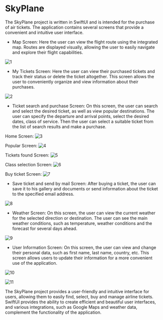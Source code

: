 # SkyPlane

The SkyPlane project is written in SwiftUI and is intended for the purchase of air tickets. The application contains several screens that provide a convenient and intuitive user interface.

- Map Screen: Here the user can view the flight route using the integrated map. Routes are displayed visually, allowing the user to easily navigate and explore their flight capabilities.
  
![1](https://github.com/iOSKirill/SkyPlane/assets/108831301/fd92fa38-f873-4fb8-97d7-f7dd95c0081a)

- My Tickets Screen: Here the user can view their purchased tickets and track their status or delete the ticket altogether. This screen allows the user to conveniently organize and view information about their purchases.

![2](https://github.com/iOSKirill/SkyPlane/assets/108831301/067f4a11-5341-4870-b072-758eeb4139c5)

- Ticket search and purchase Screen: On this screen, the user can search and select the desired ticket, as well as view popular destinations. The user can specify the departure and arrival points, select the desired dates, class of service. Then the user can select a suitable ticket from the list of search results and make a purchase.

Home Screen:
![3](https://github.com/iOSKirill/SkyPlane/assets/108831301/18217f51-4e58-41fd-8feb-9c078933e135)

Popular Screen:
![4](https://github.com/iOSKirill/SkyPlane/assets/108831301/9f2d132a-5fbe-4959-a5a0-dddcb511a55d)

Tickets found Screen:
![5](https://github.com/iOSKirill/SkyPlane/assets/108831301/993ea164-e8ad-489c-b052-a08400712182)

Class selection Screen:
![6](https://github.com/iOSKirill/SkyPlane/assets/108831301/fce2e2c9-e05f-467b-818e-d7f2ac04179b)

Buy ticket Screen:
![7](https://github.com/iOSKirill/SkyPlane/assets/108831301/572838f3-d038-4acb-9180-35918c2a04b9)

- Save ticket and send by mail Screen: After buying a ticket, the user can save it to his gallery and documents or send information about the ticket to the specified email address.

![8](https://github.com/iOSKirill/SkyPlane/assets/108831301/8bedadaf-20a6-4c66-8dc2-757c2a5413fe)

- Weather Screen: On this screen, the user can view the current weather for the selected direction or destination. The user can see the main weather conditions, such as temperature, weather conditions and the forecast for several days ahead.

![9](https://github.com/iOSKirill/SkyPlane/assets/108831301/0428b687-5ac5-4c1b-9174-f7d85e9ff85d)

- User Information Screen: On this screen, the user can view and change their personal data, such as first name, last name, country, etc. This screen allows users to update their information for a more convenient use of the application.

![10](https://github.com/iOSKirill/SkyPlane/assets/108831301/5ee2881e-ca11-4b9c-9968-62b294288d8a)

![11](https://github.com/iOSKirill/SkyPlane/assets/108831301/82185bc7-64b9-4957-8741-aae6e4f97b06)

The SkyPlane project provides a user-friendly and intuitive interface for users, allowing them to easily find, select, buy and manage airline tickets. SwiftUI provides the ability to create efficient and beautiful user interfaces, and various integrations, such as Google Maps and weather data, complement the functionality of the application.
